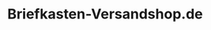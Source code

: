 ---
title: "Briefkasten-Versandshop.de"
url: /luedenscheid/briefkasten-versandshop-de/
shop: Außenstelle
---
